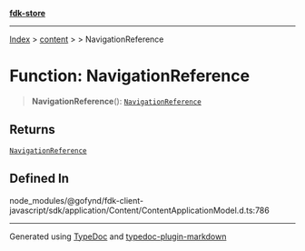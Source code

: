 [**fdk-store**](../../../README.md)
***

[Index](../../../API.md) > [content](../../README.md) > [<internal>](../README.md) > NavigationReference

# Function: NavigationReference

> **NavigationReference**(): [`NavigationReference`](../type-aliases/type-alias.NavigationReference.md)

## Returns

[`NavigationReference`](../type-aliases/type-alias.NavigationReference.md)

## Defined In

node\_modules/@gofynd/fdk-client-javascript/sdk/application/Content/ContentApplicationModel.d.ts:786

***
Generated using [TypeDoc](https://typedoc.org/) and [typedoc-plugin-markdown](https://www.npmjs.com/package/typedoc-plugin-markdown)
